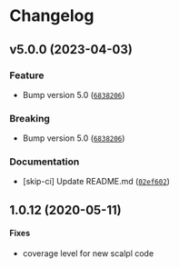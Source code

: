 # Changelog

<!--next-version-placeholder-->

## v5.0.0 (2023-04-03)
### Feature
* Bump version 5.0 ([`6838206`](https://github.com/megalus/stela/commit/6838206359d5323da34cd5fe404d91c6ed607059))

### Breaking
* Bump version 5.0 ([`6838206`](https://github.com/megalus/stela/commit/6838206359d5323da34cd5fe404d91c6ed607059))

### Documentation
* [skip-ci] Update README.md ([`02ef602`](https://github.com/megalus/stela/commit/02ef602d0f5a690e56acac8666c1f79f69130d8e))


## 1.0.12 (2020-05-11)

#### Fixes

* coverage level for new scalpl code
